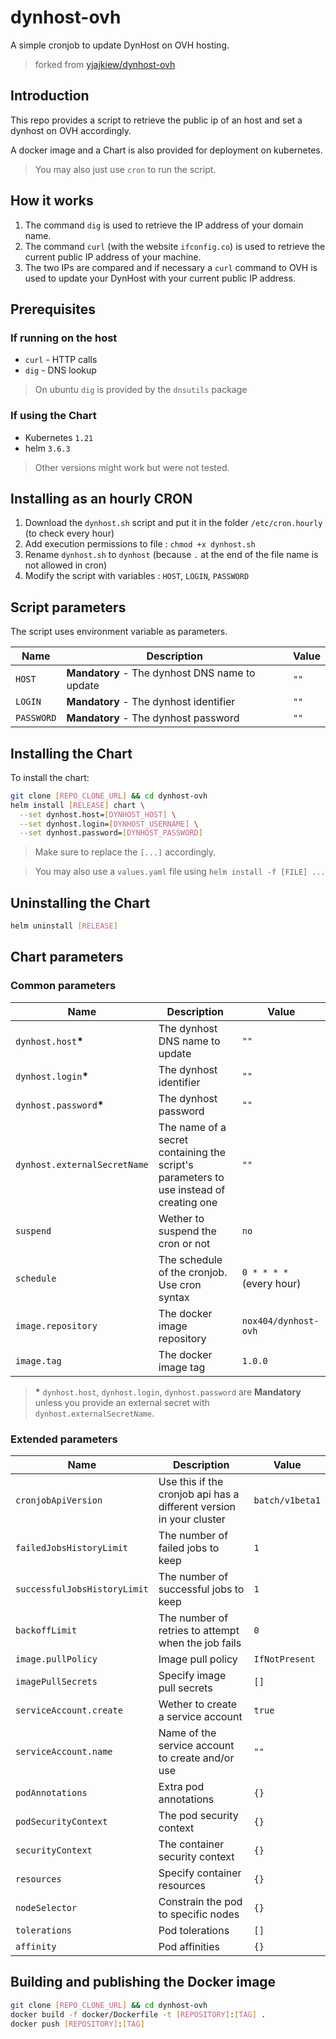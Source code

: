 # dynhost-ovh

A simple cronjob to update DynHost on OVH hosting.

> forked from [yjajkiew/dynhost-ovh](https://github.com/yjajkiew/dynhost-ovh)

## Introduction

This repo provides a script to retrieve the public ip of an host and set a dynhost on OVH accordingly.

A docker image and a Chart is also provided for deployment on kubernetes.

> You may also just use `cron` to run the script.


## How it works

1. The command `dig` is used to retrieve the IP address of your domain name.
2. The command `curl` (with the website `ifconfig.co`) is used to retrieve the current public IP address of your machine.
3. The two IPs are compared and if necessary a `curl` command to OVH is used to update your DynHost with your current public IP address.

## Prerequisites

### If running on the host

* `curl` - HTTP calls
* `dig` - DNS lookup

> On ubuntu `dig` is provided by the `dnsutils` package

### If using the Chart

* Kubernetes `1.21`
* helm `3.6.3`

> Other versions might work but were not tested.

## Installing as an hourly CRON

1. Download the `dynhost.sh` script and put it in the folder `/etc/cron.hourly` (to check every hour)
2. Add execution permissions to file : `chmod +x dynhost.sh`
3. Rename `dynhost.sh` to `dynhost` (because `.` at the end of the file name is not allowed in cron)
4. Modify the script with variables : `HOST`, `LOGIN`, `PASSWORD`

## Script parameters

The script uses environment variable as parameters.

| Name       | Description                                    | Value |
| ---------- | ---------------------------------------------- | ----- |
| `HOST`     | **Mandatory** - The dynhost DNS name to update | `""`  |
| `LOGIN`    | **Mandatory** - The dynhost identifier         | `""`  |
| `PASSWORD` | **Mandatory** - The dynhost password           | `""`  |

## Installing the Chart

To install the chart:

```sh
git clone [REPO_CLONE_URL] && cd dynhost-ovh
helm install [RELEASE] chart \
  --set dynhost.host=[DYNHOST_HOST] \
  --set dynhost.login=[DYNHOST_USERNAME] \
  --set dynhost.password=[DYNHOST_PASSWORD]
```

> Make sure to replace the `[...]` accordingly.

> You may also use a `values.yaml` file using `helm install -f [FILE] ...`

## Uninstalling the Chart

```sh
helm uninstall [RELEASE]
```

## Chart parameters

### Common parameters

| Name                         | Description                                                                            | Value                    |
| -----------------------------| -------------------------------------------------------------------------------------- | ------------------------ |
| `dynhost.host`**\***         | The dynhost DNS name to update                                                         | `""`                       |
| `dynhost.login`**\***        | The dynhost identifier                                                                 | `""`                       |
| `dynhost.password`**\***     | The dynhost password                                                                   | `""`                       |
| `dynhost.externalSecretName` | The name of a secret containing the script's parameters to use instead of creating one | `""`                       |
| `suspend`                    | Wether to suspend the cron or not                                                      | `no`                     |
| `schedule`                   | The schedule of the cronjob. Use cron syntax                                           | `0 * * * *` (every hour) |
| `image.repository`           | The docker image repository                                                            | `nox404/dynhost-ovh`     |
| `image.tag`                  | The docker image tag                                                                   | `1.0.0`                  |

> **\*** `dynhost.host`, `dynhost.login`, `dynhost.password` are **Mandatory** unless you provide an external secret with `dynhost.externalSecretName`.

### Extended parameters

| Name                         | Description                                                                            | Value           |
| -----------------------------| -------------------------------------------------------------------------------------- | --------------- |
| `cronjobApiVersion`          | Use this if the cronjob api has a different version in your cluster                    | `batch/v1beta1` |
| `failedJobsHistoryLimit`     | The number of failed jobs to keep                                                      | `1`             |
| `successfulJobsHistoryLimit` | The number of successful jobs to keep                                                  | `1`             |
| `backoffLimit`               | The number of retries to attempt when the job fails                                    | `0`             |
| `image.pullPolicy`           | Image pull policy                                                                      | `IfNotPresent`  |
| `imagePullSecrets`           | Specify image pull secrets                                                             | `[]`            |
| `serviceAccount.create`      | Wether to create a service account                                                     | `true`          |
| `serviceAccount.name`        | Name of the service account to create and/or use                                       | `""`            |
| `podAnnotations`             | Extra pod annotations                                                                  | `{}`            |
| `podSecurityContext`         | The pod security context                                                               | `{}`            |
| `securityContext`            | The container security context                                                         | `{}`            |
| `resources`                  | Specify container resources                                                            | `{}`            |
| `nodeSelector`               | Constrain the pod to specific nodes                                                    | `{}`            |
| `tolerations`                | Pod tolerations                                                                        | `[]`            |
| `affinity`                   | Pod affinities                                                                         | `{}`            |

## Building and publishing the Docker image

```sh
git clone [REPO_CLONE_URL] && cd dynhost-ovh
docker build -f docker/Dockerfile -t [REPOSITORY]:[TAG] .
docker push [REPOSITORY]:[TAG]
```
